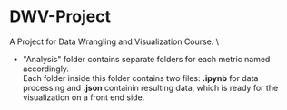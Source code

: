 # DWV-Project
A Project for Data Wrangling and Visualization Course. \
- "Analysis" folder contains separate folders for each metric named accordingly. \
 Each folder inside this folder contains two files: **.ipynb** for data processing and **.json** containin resulting data, which is ready for the visualization on a front end side.
